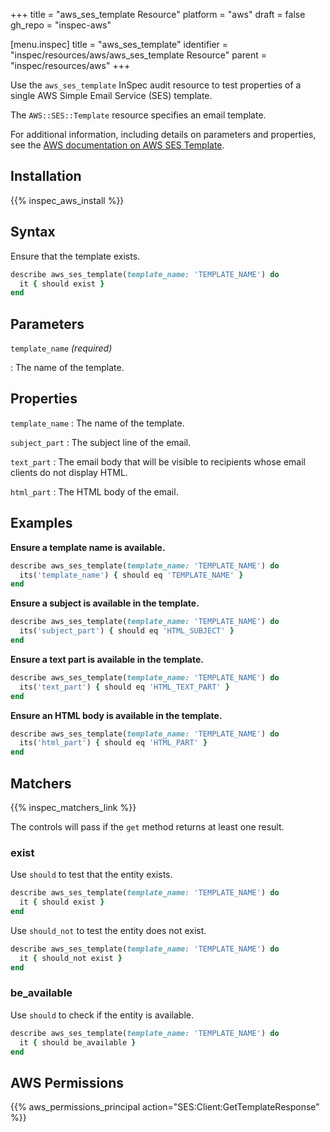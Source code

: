 +++
title = "aws_ses_template Resource"
platform = "aws"
draft = false
gh_repo = "inspec-aws"

[menu.inspec]
title = "aws_ses_template"
identifier = "inspec/resources/aws/aws_ses_template Resource"
parent = "inspec/resources/aws"
+++

Use the `aws_ses_template` InSpec audit resource to test properties of a single AWS Simple Email Service (SES) template.

The `AWS::SES::Template` resource specifies an email template.

For additional information, including details on parameters and properties, see the [AWS documentation on AWS SES Template](https://docs.aws.amazon.com/AWSCloudFormation/latest/UserGuide/aws-resource-ses-template.html).

## Installation

{{% inspec_aws_install %}}

## Syntax

Ensure that the template exists.

```ruby
describe aws_ses_template(template_name: 'TEMPLATE_NAME') do
  it { should exist }
end
```

## Parameters

`template_name` _(required)_

: The name of the template.

## Properties

`template_name`
: The name of the template.

`subject_part`
: The subject line of the email.

`text_part`
: The email body that will be visible to recipients whose email clients do not display HTML.

`html_part`
: The HTML body of the email.

## Examples

**Ensure a template name is available.**

```ruby
describe aws_ses_template(template_name: 'TEMPLATE_NAME') do
  its('template_name') { should eq 'TEMPLATE_NAME' }
end
```

**Ensure a subject is available in the template.**

```ruby
describe aws_ses_template(template_name: 'TEMPLATE_NAME') do
  its('subject_part') { should eq 'HTML_SUBJECT' }
end
```

**Ensure a text part is available in the template.**

```ruby
describe aws_ses_template(template_name: 'TEMPLATE_NAME') do
  its('text_part') { should eq 'HTML_TEXT_PART' }
end
```

**Ensure an HTML body is available in the template.**

```ruby
describe aws_ses_template(template_name: 'TEMPLATE_NAME') do
  its('html_part') { should eq 'HTML_PART' }
end
```

## Matchers

{{% inspec_matchers_link %}}

The controls will pass if the `get` method returns at least one result.

### exist

Use `should` to test that the entity exists.

```ruby
describe aws_ses_template(template_name: 'TEMPLATE_NAME') do
  it { should exist }
end
```

Use `should_not` to test the entity does not exist.

```ruby
describe aws_ses_template(template_name: 'TEMPLATE_NAME') do
  it { should_not exist }
end
```

### be_available

Use `should` to check if the entity is available.

```ruby
describe aws_ses_template(template_name: 'TEMPLATE_NAME') do
  it { should be_available }
end
```

## AWS Permissions

{{% aws_permissions_principal action="SES:Client:GetTemplateResponse" %}}
